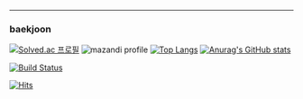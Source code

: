 <!-- ![reversal](https://capsule-render.vercel.app/api?type=transparent&height=50&text=My_Introduction&fontAlign=50&fontAlignY=55&fontSize=40&fontColor=A7B1F2)
-->
---
### baekjoon

[![Solved.ac 프로필](http://mazassumnida.wtf/api/generate_badge?boj=dustn4325)](https://solved.ac/{handle})
![mazandi profile](http://mazandi.herokuapp.com/api?handle=dustn4325&theme=warm)
[![Top Langs](https://github-readme-stats.vercel.app/api/top-langs/?username=yeonsu-k&layout=compact)](https://github.com/yeonsu-k/github-readme-stats)
[![Anurag's GitHub stats](https://github-readme-stats.vercel.app/api?username=yeonsu-k)](https://github.com/yeonsu-k/github-readme-stats)


[![Build Status](https://travis-ci.org/joemccann/dillinger.svg?branch=master)](https://travis-ci.org/joemccann/dillinger)


 [![Hits](https://hits.seeyoufarm.com/api/count/incr/badge.svg?url=https%3A%2F%2Fgithub.com%2Fyeonsu-k&count_bg=%23303030&title_bg=%23000000&icon=github.svg&icon_color=%23FCFCFC&title=Github&edge_flat=false)](https://hits.seeyoufarm.com)


